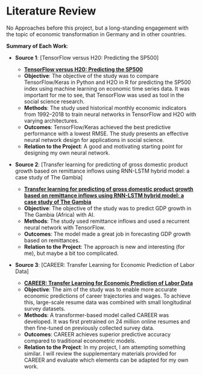 # Literature Review

No Approaches before this project, but a long-standing engagement with the topic of economic transformation in Germany and in other countries.

**Summary of Each Work**:

- **Source 1**: [TensorFlow versus H20:  Predicting the SP500]

  - **[TensorFlow versus H20: Predicting the SP500](https://ww2.amstat.org/meetings/proceedings/2019/data/assets/pdf/1199535.pdf)**
  - **Objective**: The objective of the study was to compare TensorFlow/Keras in Python and H2O in R for predicting the SP500 index using machine learning on economic time series data. It was important for me to see, that TensorFlow was used as tool in the social science research.
  - **Methods**: The study used historical monthly economic indicators from 1992–2018 to train neural networks in TensorFlow and H2O with varying architectures.
  - **Outcomes**: TensorFlow/Keras achieved the best predictive performance with a lowest RMSE. The study presents an effective neural network design for applications in social science.
  - **Relation to the Project**: A good and motivating starting point for designing my own neural network.

- **Source 2**: [Transfer learning for predicting of gross domestic product growth based on remittance inflows using RNN-LSTM hybrid model: a case study of The Gambia]

  - **[Transfer learning for predicting of gross domestic product growth based on remittance inflows using RNN-LSTM hybrid model: a case study of The Gambia](https://www.frontiersin.org/journals/artificial-intelligence/articles/10.3389/frai.2025.1510341/full)**
  - **Objective**: The objective of the study was to predict GDP growth in The Gambia (Africa) with AI. 
  - **Methods**: The study used remittance inflows and used a recurrent neural network with TensorFlow.
  - **Outcomes**: The model made a great job in forecasting GDP growth based on remittances.
  - **Relation to the Project**: The approach is new and interesting (for me), but maybe a bit too complicated.

- **Source 3**: [CAREER: Transfer Learning for Economic Prediction of Labor Data]

  - **[CAREER: Transfer Learning for Economic Prediction of Labor Data](https://openreview.net/forum?id=lyjMArzIxH6)**
  - **Objective**: The aim of the study was to enable more accurate economic predictions of career trajectories and wages. To achieve this, large-scale resume data was combined with small longitudinal survey datasets.
  - **Methods**: A transformer-based model called CAREER was developed. It was first pretrained on 24 million online resumes and then fine-tuned on previously collected survey data.
  - **Outcomes**: CAREER achieves superior predictive accuracy compared to traditional econometric models.
  - **Relation to the Project**: In my project, I am attempting something similar. I will review the supplementary materials provided for CAREER and evaluate which elements can be adapted for my own work.